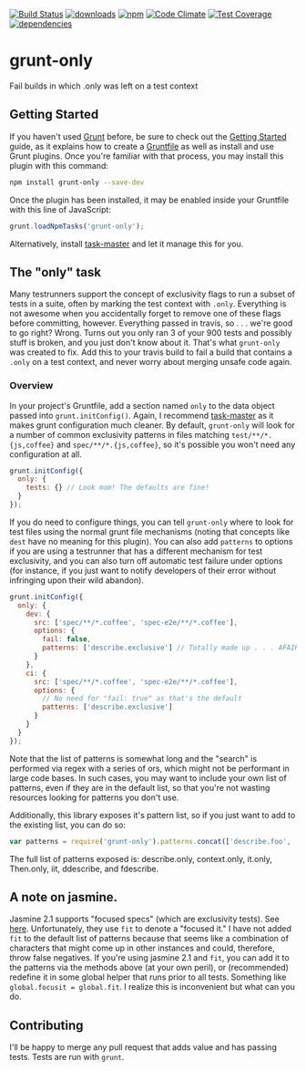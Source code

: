 [![Build Status](https://travis-ci.org/tandrewnichols/grunt-only.png)](https://travis-ci.org/tandrewnichols/grunt-only) [![downloads](http://img.shields.io/npm/dm/grunt-only.svg)](https://npmjs.org/package/grunt-only) [![npm](http://img.shields.io/npm/v/grunt-only.svg)](https://npmjs.org/package/grunt-only) [![Code Climate](https://codeclimate.com/github/tandrewnichols/grunt-only/badges/gpa.svg)](https://codeclimate.com/github/tandrewnichols/grunt-only) [![Test Coverage](https://codeclimate.com/github/tandrewnichols/grunt-only/badges/coverage.svg)](https://codeclimate.com/github/tandrewnichols/grunt-only) [![dependencies](https://david-dm.org/tandrewnichols/grunt-only.png)](https://david-dm.org/tandrewnichols/grunt-only)

# grunt-only

Fail builds in which .only was left on a test context

## Getting Started

If you haven't used [Grunt](http://gruntjs.com/) before, be sure to check out the [Getting Started](http://gruntjs.com/getting-started) guide, as it explains how to create a [Gruntfile](http://gruntjs.com/sample-gruntfile) as well as install and use Grunt plugins. Once you're familiar with that process, you may install this plugin with this command:

```bash
npm install grunt-only --save-dev
```

Once the plugin has been installed, it may be enabled inside your Gruntfile with this line of JavaScript:

```javascript
grunt.loadNpmTasks('grunt-only');
```

Alternatively, install [task-master](http://github.com/tandrewnichols/task-master) and let it manage this for you.

## The "only" task

Many testrunners support the concept of exclusivity flags to run a subset of tests in a suite, often by marking the test context with `.only`. Everything is not awesome when you accidentally forget to remove one of these flags before committing, however. Everything passed in travis, so . . . we're good to go right? Wrong. Turns out you only ran 3 of your 900 tests and possibly stuff is broken, and you just don't know about it. That's what `grunt-only` was created to fix. Add this to your travis build to fail a build that contains a `.only` on a test context, and never worry about merging unsafe code again.

### Overview

In your project's Gruntfile, add a section named `only` to the data object passed into `grunt.initConfig()`. Again, I recommend [task-master](https://github.com/tandrewnichols/task-master) as it makes grunt configuration much cleaner. By default, `grunt-only` will look for a number of common exclusivity patterns in files matching `test/**/*.{js,coffee}` and `spec/**/*.{js,coffee}`, so it's possible you won't need any configuration at all.

```javascript
grunt.initConfig({
  only: {
    tests: {} // Look mom! The defaults are fine!
  }
});
```

If you do need to configure things, you can tell `grunt-only` where to look for test files using the normal grunt file mechanisms (noting that concepts like `dest` have no meaning for this plugin). You can also add `patterns` to options if you are using a testrunner that has a different mechanism for test exclusivity, and you can also turn off automatic test failure under options (for instance, if you just want to notify developers of their error without infringing upon their wild abandon).

```javascript
grunt.initConfig({
  only: {
    dev: {
      src: ['spec/**/*.coffee', 'spec-e2e/**/*.coffee'],
      options: {
        fail: false,
        patterns: ['describe.exclusive'] // Totally made up . . . AFAIK, there is no runner that uses this
      }
    },
    ci: {
      src: ['spec/**/*.coffee', 'spec-e2e/**/*.coffee'],
      options: {
        // No need for "fail: true" as that's the default
        patterns: ['describe.exclusive']
      }
    }
  }
});
```

Note that the list of patterns is somewhat long and the "search" is performed via regex with a series of ors, which might not be performant in large code bases. In such cases, you may want to include your own list of patterns, even if they are in the default list, so that you're not wasting resources looking for patterns you don't use.

Additionally, this library exposes it's pattern list, so if you just want to add to the existing list, you can do so:

```javascript
var patterns = require('grunt-only').patterns.concat(['describe.foo', 'context.bar']);
```

The full list of patterns exposed is: describe.only, context.only, it.only, Then.only, iit, ddescribe, and fdescribe.

## A note on jasmine.

Jasmine 2.1 supports "focused specs" (which are exclusivity tests). See [here](http://jasmine.github.io/2.1/focused_specs.html). Unfortunately, they use `fit` to denote a "focused it." I have not added `fit` to the default list of patterns because that seems like a combination of characters that might come up in other instances and could, therefore, throw false negatives. If you're using jasmine 2.1 and `fit`, you can add it to the patterns via the methods above (at your own peril), or (recommended) redefine it in some global helper that runs prior to all tests. Something like `global.focusit = global.fit`. I realize this is inconvenient but what can you do.

## Contributing

I'll be happy to merge any pull request that adds value and has passing tests. Tests are run with `grunt`.
